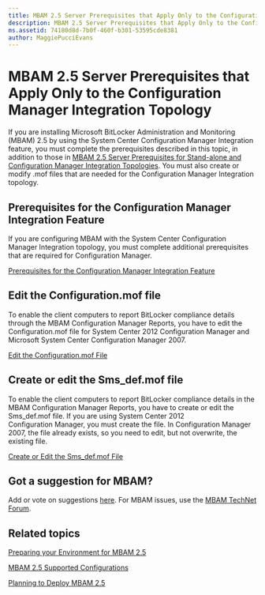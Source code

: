 ```yaml
---
title: MBAM 2.5 Server Prerequisites that Apply Only to the Configuration Manager Integration Topology
description: MBAM 2.5 Server Prerequisites that Apply Only to the Configuration Manager Integration Topology
ms.assetid: 74180d8d-7b0f-460f-b301-53595cde8381
author: MaggiePucciEvans
---
```


# MBAM 2.5 Server Prerequisites that Apply Only to the Configuration Manager Integration Topology


If you are installing Microsoft BitLocker Administration and Monitoring (MBAM) 2.5 by using the System Center Configuration Manager Integration feature, you must complete the prerequisites described in this topic, in addition to those in [MBAM 2.5 Server Prerequisites for Stand-alone and Configuration Manager Integration Topologies](mbam-25-server-prerequisites-for-stand-alone-and-configuration-manager-integration-topologies.md). You must also create or modify .mof files that are needed for the Configuration Manager Integration topology.

## Prerequisites for the Configuration Manager Integration Feature


If you are configuring MBAM with the System Center Configuration Manager Integration topology, you must complete additional prerequisites that are required for Configuration Manager.

[Prerequisites for the Configuration Manager Integration Feature](prerequisites-for-the-configuration-manager-integration-feature.md)

## Edit the Configuration.mof file


To enable the client computers to report BitLocker compliance details through the MBAM Configuration Manager Reports, you have to edit the Configuration.mof file for System Center 2012 Configuration Manager and Microsoft System Center Configuration Manager 2007.

[Edit the Configuration.mof File](edit-the-configurationmof-file-mbam-25.md)

## <a href="" id="create-or-edit-the-sms-def-mof-file"></a>Create or edit the Sms\_def.mof file


To enable the client computers to report BitLocker compliance details in the MBAM Configuration Manager Reports, you have to create or edit the Sms\_def.mof file. If you are using System Center 2012 Configuration Manager, you must create the file. In Configuration Manager 2007, the file already exists, so you need to edit, but not overwrite, the existing file.

[Create or Edit the Sms\_def.mof File](create-or-edit-the-sms-defmof-file-mbam-25.md)

## Got a suggestion for MBAM?


Add or vote on suggestions [here](http://mbam.uservoice.com/forums/268571-microsoft-bitlocker-administration-and-monitoring). For MBAM issues, use the [MBAM TechNet Forum](https://social.technet.microsoft.com/Forums/home?forum=mdopmbam).

## Related topics


[Preparing your Environment for MBAM 2.5](preparing-your-environment-for-mbam-25.md)

[MBAM 2.5 Supported Configurations](mbam-25-supported-configurations.md)

[Planning to Deploy MBAM 2.5](planning-to-deploy-mbam-25.md)

 

 





